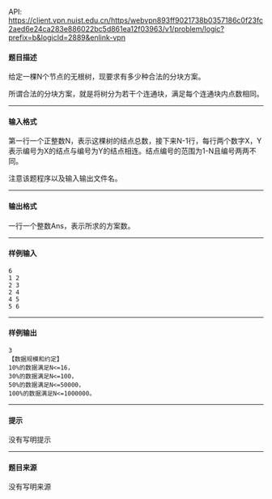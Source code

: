 API: https://client.vpn.nuist.edu.cn/https/webvpn893ff9021738b0357186c0f23fc2aed6e24ca283e886022bc5d861ea12f03963/v1/problem/logic?prefix=b&logicId=2889&enlink-vpn

#### 题目描述

给定一棵N个节点的无根树，现要求有多少种合法的分块方案。

所谓合法的分块方案，就是将树分为若干个连通块，满足每个连通块内点数相同。

---

#### 输入格式

第一行一个正整数N，表示这棵树的结点总数，接下来N-1行，每行两个数字X，Y表示编号为X的结点与编号为Y的结点相连。结点编号的范围为1-N且编号两两不同。

注意该题程序以及输入输出文件名。

---

#### 输出格式

一行一个整数Ans，表示所求的方案数。

---

#### 样例输入
```
6
1 2
2 3
2 4
4 5
5 6

```

---

#### 样例输出
```
3
【数据规模和约定】
10%的数据满足N<=16，
30%的数据满足N<=100，
50%的数据满足N<=50000，
100%的数据满足N<=1000000。
```

---

#### 提示

没有写明提示

---

#### 题目来源

没有写明来源